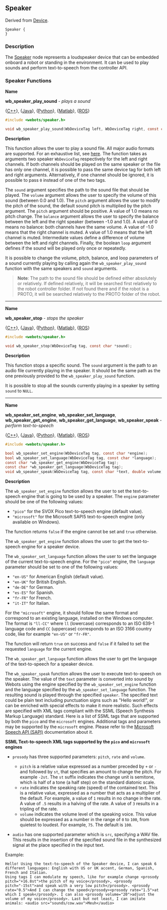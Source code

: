 ## Speaker

Derived from [Device](device.md).

```
Speaker {
}
```

### Description

The [Speaker](#speaker) node represents a loudspeaker device that can be embedded onboard a robot or standing in the environment. It can be used to play sounds and perform text-to-speech from the controller API.

### Speaker Functions

**Name**

**wb\_speaker\_play\_sound** - *plays a sound*

{[C++](cpp-api.md#cpp_speaker)}, {[Java](java-api.md#java_speaker)}, {[Python](python-api.md#python_speaker)}, {[Matlab](matlab-api.md#matlab_speaker)}, {[ROS](ros-api.md)}

```c
#include <webots/speaker.h>

void wb_speaker_play_sound(WbDeviceTag left, WbDeviceTag right, const char *sound, double volume, double pitch, double balance, bool loop);
```

**Description**

This function allows the user to play a sound file. All major audio formats are supported. For an exhaustive list, see [here](https://en.wikipedia.org/wiki/FFmpeg#Supported_formats). The function takes as arguments two speaker `WbDeviceTag` respectively for the left and right channels. If both channels should be played on the same speaker or the file has only one channel, it is possible to pass the same device tag for both left and right arguments. Alternatively, if one channel should be ignored, it is possible to pass `0` instead of one of the two tags.

The `sound` argument specifies the path to the sound file that should be played. The `volume` argument allows the user to specify the volume of this sound (between 0.0 and 1.0). The `pitch` argument allows the user to modify the pitch of the sound, the default sound pitch is multiplied by the pitch argument. The `pitch` argument should be positive. A value of 1.0 means no pitch change. The `balance` argument allows the user to specify the balance between the left and the right speaker (between -1.0 and 1.0). A value of 0 means no balance: both channels have the same volume. A value of -1.0 means that the right channel is muted. A value of 1.0 means that the left channel is muted. Intermediate values define a difference of volume between the left and right channels. Finally, the boolean `loop` argument defines if the sound will be played only once or repeatedly.

It is possible to change the volume, pitch, balance, and loop parameters of a sound currently playing by calling again the `wb_speaker_play_sound` function with the same speakers and `sound` arguments.

> **Note**:
The path to the sound file should be defined either absolutely or relatively. If defined relatively, it will be searched first relatively to the robot controller folder. If not found there and if the robot is a PROTO, it will be searched relatively to the PROTO folder of the robot.

---

**Name**

**wb\_speaker\_stop** - *stops the speaker*

{[C++](cpp-api.md#cpp_speaker)}, {[Java](java-api.md#java_speaker)}, {[Python](python-api.md#python_speaker)}, {[Matlab](matlab-api.md#matlab_speaker)}, {[ROS](ros-api.md)}

```c
#include <webots/speaker.h>

void wb_speaker_stop(WbDeviceTag tag, const char *sound);
```

**Description**

This function stops a specific sound. The `sound` argument is the path to an audio file currently playing in the speaker. It should be the same path as the one previously provided to the `wb_speaker_play_sound` function.

It is possible to stop all the sounds currently playing in a speaker by setting `sound` to `NULL`.

---

**Name**

**wb\_speaker\_set\_engine**, **wb\_speaker\_set\_language**, **wb\_speaker\_get\_engine**, **wb\_speaker\_get\_language**, **wb\_speaker\_speak** - *perform text-to-speech*

{[C++](cpp-api.md#cpp_speaker)}, {[Java](java-api.md#java_speaker)}, {[Python](python-api.md#python_speaker)}, {[Matlab](matlab-api.md#matlab_speaker)}, {[ROS](ros-api.md)}

```c
#include <webots/speaker.h>

bool wb_speaker_set_engine(WbDeviceTag tag, const char *engine);
bool wb_speaker_set_language(WbDeviceTag tag, const char *language);
const char *wb_speaker_get_engine(WbDeviceTag tag);
const char *wb_speaker_get_language(WbDeviceTag tag);
void wb_speaker_speak(WbDeviceTag tag, const char *text, double volume);
```

**Description**

The `wb_speaker_set_engine` function allows the user to set the text-to-speech engine that is going to be used by a speaker. The `engine` parameter should be one of the following values:

  - `"pico"` for the SVOX Pico text-to-speech engine (default value).
  - `"microsoft"` for the Microsoft SAPI5 text-to-speech engine (only available on Windows).

The function returns `false` if the engine cannot be set and `true` otherwise.

The `wb_speaker_get_engine` function allows the user to get the text-to-speech engine for a speaker device.

The `wb_speaker_set_language` function allows the user to set the language of the current text-to-speech engine. For the `"pico"` engine, the `language` parameter should be set to one of the following values:

  - `"en-US"` for American English (default value).
  - `"en-UK"` for British English.
  - `"de-DE"` for German.
  - `"es-ES"` for Spanish.
  - `"fr-FR"` for French.
  - `"it-IT"` for Italian.

For the `"microsoft"` engine, it should follow the same format and correspond to an existing language, installed on the Windows computer.
The format is `"ll-CC"` where `ll` (lowercase) corresponds to an ISO 639-1 language code and `CC` (uppercase) corresponds to an ISO 3166 country code, like for example `"en-US"` or `"fr-FR"`.

The function will return `true` on success and `false` if it failed to set the requested `language` for the current engine.

The `wb_speaker_get_language` function allows the user to get the language of the text-to-speech for a speaker device.

The `wb_speaker_speak` function allows the user to execute text-to-speech on the speaker. The value of the `text` parameter is converted into sound by Webots using the engine specified by the `wb_speaker_set_engine` function and the language specified by the `wb_speaker_set_language` function. The resulting sound is played through the specified `speaker`. The specified text could be plain text including punctuation signs such as "Hello world!", or can be enriched with special effects to make it more realistic. Such effects are specified with XML tags compliant with the SSML (Speech Synthesis Markup Language) standard. Here is a list of SSML tags that are supported by both the `pico` and the `microsoft` engines. Additional tags and parameters may be supported by the `microsoft` engine. Please refer to the [Microsoft Speech API  (SAPI)](https://msdn.microsoft.com/en-us/library/ee125663.aspx) documentation about it.

**SSML Text-to-speech XML tags supported by the `pico` and `microsoft` engines**

- `prosody` has three supported parameters: `pitch`, `rate` and `volume`.
  - `pitch` is a relative value expressed as a number preceded by `+` or `-` and followed by `st`, that specifies an amount to change the pitch. For example `-2st`. The `st` suffix indicates the change unit is semitone, which is half of a tone (a half step) on the standard diatonic scale.
  - `rate` indicates the speaking rate (speed) of the contained text. This is a relative value, expressed as a number that acts as a multiplier of the default. For example, a value of `1` results in no change in the rate. A value of `.5` results in a halving of the rate. A value of `3` results in a tripling of the rate.
  - `volume` indicates the volume level of the speaking voice. This value should be expressed as a number in the range of `0` to `100`, from quietest to loudest. For example, `75`. The default is `100`.

- `audio` has one supported parameter which is `src`, specifying a WAV file. This results in the insertion of the specified sound file in the synthesized signal at the place specified in the input text.

Example:

```
Hello! Using the text-to-speech of the Speaker device, I can speak 6 different languages: English with US or UK accent, German, Spanish, French and Italian.
Using tags I can modulate my speech, like for example change <prosody pitch="+16.8st">the pitch of my voice</prosody>, <prosody pitch="-15st">and speak with a very low pitch</prosody>. <prosody rate="0.5">And I can change the speed</prosody><prosody rate="1.5">at which I speak</prosody>. I can also <prosody volume="20">adjust the volume of my voice</prosody>. Last but not least, I can imitate animals: <audio src="sounds/cow.wav">Meuh</audio>
```
